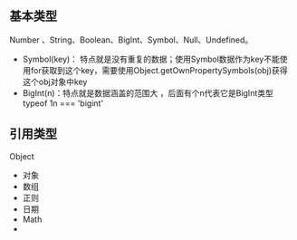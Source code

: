 ## 基本类型

Number 、String、Boolean、BigInt、Symbol、Null、Undefined。
- Symbol(key)： 特点就是没有重复的数据；使用Symbol数据作为key不能使用for获取到这个key，需要使用Object.getOwnPropertySymbols(obj)获得这个obj对象中key
- BigInt(n)：特点就是数据涵盖的范围大 ，后面有个n代表它是BigInt类型  typeof 1n === 'bigint' 
## 引用类型

Object
- 对象
- 数组
- 正则
- 日期
- Math
- 